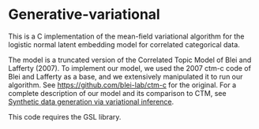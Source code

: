 # Generative-variational

This is a C implementation of the mean-field variational algorithm for the logistic normal latent embedding model for correlated categorical data.

The model is a truncated version of the Correlated Topic Model of Blei and Lafferty (2007). To implement our model, we used the 2007 ctm-c code of Blei and Lafferty as a base, and we extensively manipulated it to run our algorithm. See https://github.com/blei-lab/ctm-c for the original. For a complete description of our model and its comparison to CTM, see <a href="generative_vi.pdf" download>Synthetic data generation via variational inference</a>.

This code requires the GSL library.

